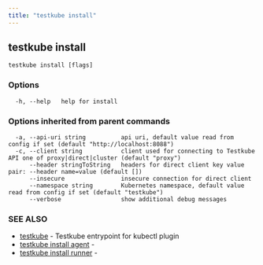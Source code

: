 ```yaml
---
title: "testkube install"
---
```

<head>
  <meta name="docsearch:indexPrefix" content="reference-doc" />
</head>

## testkube install



```
testkube install [flags]
```

### Options

```
  -h, --help   help for install
```

### Options inherited from parent commands

```
  -a, --api-uri string          api uri, default value read from config if set (default "http://localhost:8088")
  -c, --client string           client used for connecting to Testkube API one of proxy|direct|cluster (default "proxy")
      --header stringToString   headers for direct client key value pair: --header name=value (default [])
      --insecure                insecure connection for direct client
      --namespace string        Kubernetes namespace, default value read from config if set (default "testkube")
      --verbose                 show additional debug messages
```

### SEE ALSO

* [testkube](testkube.md)	 - Testkube entrypoint for kubectl plugin
* [testkube install agent](testkube-install-agent.md)	 - 
* [testkube install runner](testkube-install-runner.md)	 - 

